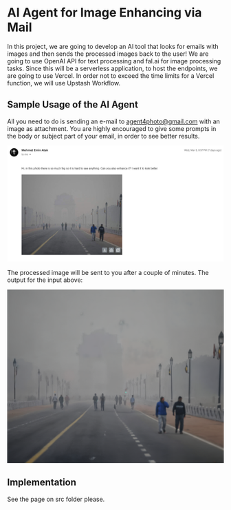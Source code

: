 # AI Agent for Image Enhancing via Mail

In this project, we are going to develop an AI tool that looks for emails with images and then sends the processed images back to the user! We are going
to use OpenAI API for text processing and fal.ai for image processing tasks. Since this will be a serverless application, to host the endpoints, we are going to use Vercel. 
In order not to exceed the time limits for a Vercel function, we will use Upstash Workflow.

## Sample Usage of the AI Agent

All you need to do is sending an e-mail to agent4photo@gmail.com with an image as attachment. You are highly encouraged to give some prompts in the body or subject part of your email, in order to see
better results. 

![Input mail](resources/hazed.png) 

The processed image will be sent to you after a couple of minutes. The output for the input above:

![Output](resources/hazed_output.png)

## Implementation

See the page on src folder please.

